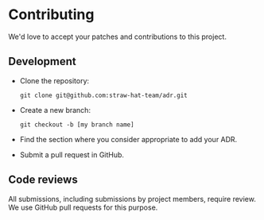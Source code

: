 # Contributing

We'd love to accept your patches and contributions to this project.

## Development

- Clone the repository:

  ```shell
  git clone git@github.com:straw-hat-team/adr.git
  ```

- Create a new branch:

  ```shell
  git checkout -b [my branch name]
  ```

- Find the section where you consider appropriate to add your ADR.

- Submit a pull request in GitHub.

## Code reviews

All submissions, including submissions by project members, require review. We
use GitHub pull requests for this purpose.
